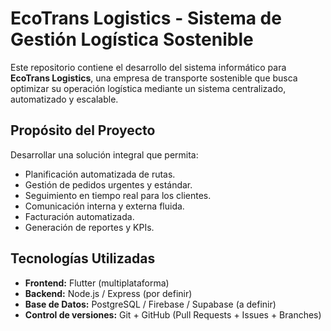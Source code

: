 # EcoTrans Logistics - Sistema de Gestión Logística Sostenible

Este repositorio contiene el desarrollo del sistema informático para **EcoTrans Logistics**, una empresa de transporte sostenible que busca optimizar su operación logística mediante un sistema centralizado, automatizado y escalable.

## Propósito del Proyecto

Desarrollar una solución integral que permita:

- Planificación automatizada de rutas.
- Gestión de pedidos urgentes y estándar.
- Seguimiento en tiempo real para los clientes.
- Comunicación interna y externa fluida.
- Facturación automatizada.
- Generación de reportes y KPIs.

## Tecnologías Utilizadas

- **Frontend:** Flutter (multiplataforma)
- **Backend:** Node.js / Express (por definir)
- **Base de Datos:** PostgreSQL / Firebase / Supabase (a definir)
- **Control de versiones:** Git + GitHub (Pull Requests + Issues + Branches)

